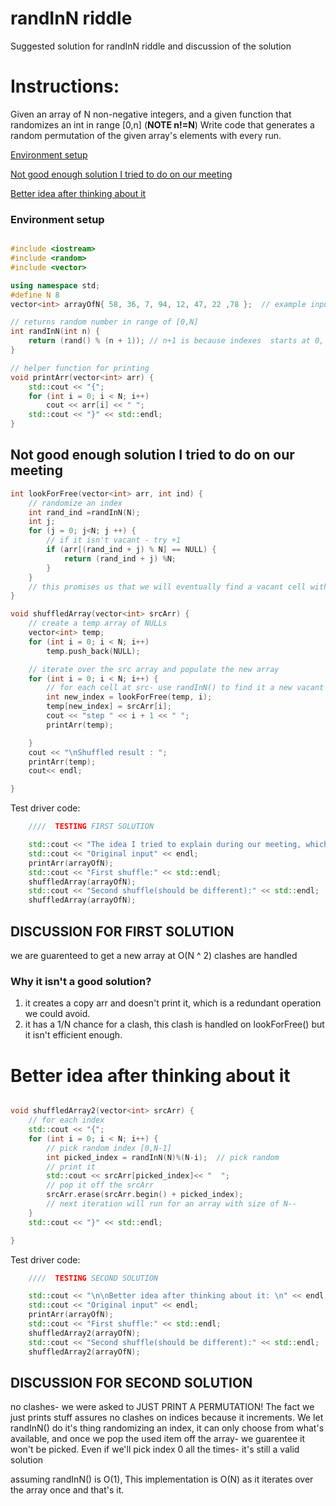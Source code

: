 # randInN riddle
Suggested solution for randInN riddle and discussion of the solution

# Instructions:
Given an array of N non-negative integers, and a given function that randomizes an int in range [0,n] (**NOTE n!=N**)
Write code that generates a random permutation of the given array's elements with every run.

 [Environment setup](#environment-setup)
 
 [Not good enough solution I tried to do on our meeting](#not-good-enough-solution-i-tried-to-do-on-our-meeting)

[Better idea after thinking about it](#better-idea-after-thinking-about-it)

### Environment setup
  
```cpp

#include <iostream>
#include <random>
#include <vector>

using namespace std;
#define N 8
vector<int> arrayOfN{ 58, 36, 7, 94, 12, 47, 22 ,78 };  // example input

// returns random number in range of [0,N]
int randInN(int n) {
	return (rand() % (n + 1)); // n+1 is because indexes  starts at 0, and for loops won't get to N
}

// helper function for printing
void printArr(vector<int> arr) {
	std::cout << "{";
	for (int i = 0; i < N; i++)
		cout << arr[i] << " ";
	std::cout << "}" << std::endl;
}
```


## Not good enough solution I tried to do on our meeting

```cpp
int lookForFree(vector<int> arr, int ind) {
	// randomize an index
	int rand_ind =randInN(N);
	int j;
	for (j = 0; j<N; j ++) {
		// if it isn't vacant - try +1
		if (arr[(rand_ind + j) % N] == NULL) { 
			return (rand_ind + j) %N; 
		}
	}
	// this promises us that we will eventually find a vacant cell with O(N) at the worst case
}

void shuffledArray(vector<int> srcArr) {
	// create a temp array of NULLs
	vector<int> temp;
	for (int i = 0; i < N; i++)
		temp.push_back(NULL);

	// iterate over the src array and populate the new array
	for (int i = 0; i < N; i++) {
		// for each cell at src- use randInN() to find it a new vacant place
		int new_index = lookForFree(temp, i);
		temp[new_index] = srcArr[i];
		cout << "step " << i + 1 << " ";
		printArr(temp);

	}
	cout << "\nShuffled result : "; 
	printArr(temp); 
	cout<< endl;

}

```

Test driver code:
```cpp
	////  TESTING FIRST SOLUTION

	std::cout << "The idea I tried to explain during our meeting, which wasn't good enough: \n" << endl;
	std::cout << "Original input" << endl;
	printArr(arrayOfN);
	std::cout << "First shuffle:" << std::endl;
	shuffledArray(arrayOfN);
	std::cout << "Second shuffle(should be different):" << std::endl;
	shuffledArray(arrayOfN);
  ```
  
## DISCUSSION FOR FIRST SOLUTION

we are guarenteed to get a new array at O(N ^ 2)
clashes are handled

### Why it isn't a good solution?

1. it creates a copy arr and doesn't print it, which is a redundant operation we could avoid.
2. it has a 1/N chance for a clash, this clash is handled on lookForFree() but it isn't efficient enough.





# Better idea after thinking about it

```cpp

void shuffledArray2(vector<int> srcArr) {
	// for each index
	std::cout << "{";
	for (int i = 0; i < N; i++) {
		// pick random index [0,N-1]
		int picked_index = randInN(N)%(N-i);  // pick random 
		// print it
		std::cout << srcArr[picked_index]<< "  ";
		// pop it off the srcArr
		srcArr.erase(srcArr.begin() + picked_index);
		// next iteration will run for an array with size of N--
	}
	std::cout << "}" << std::endl;

}
```


Test driver code:
```cpp
	////  TESTING SECOND SOLUTION

	std::cout << "\n\nBetter idea after thinking about it: \n" << endl;
	std::cout << "Original input" << endl;
	printArr(arrayOfN);
	std::cout << "First shuffle:" << std::endl;
	shuffledArray2(arrayOfN);
	std::cout << "Second shuffle(should be different):" << std::endl;
	shuffledArray2(arrayOfN);
  ```

## DISCUSSION FOR SECOND SOLUTION

no clashes- we were asked to JUST PRINT A PERMUTATION!
The fact we just prints stuff assures no clashes on indices because it increments.
We let randInN() do it's thing randomizing an index, it can only choose from what's available,
and once we pop the used item off the array- we guarentee it won't be picked.
Even if we'll pick index 0 all the times- it's still a valid solution

assuming randInN() is O(1),
This implementation is O(N) as it iterates over the array once and that's it.



